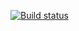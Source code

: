 [![Build status](https://ci.appveyor.com/api/projects/status/7ka2mphwssu09dgb?svg=true)](https://ci.appveyor.com/project/GulnazMm/web1-c85bk)